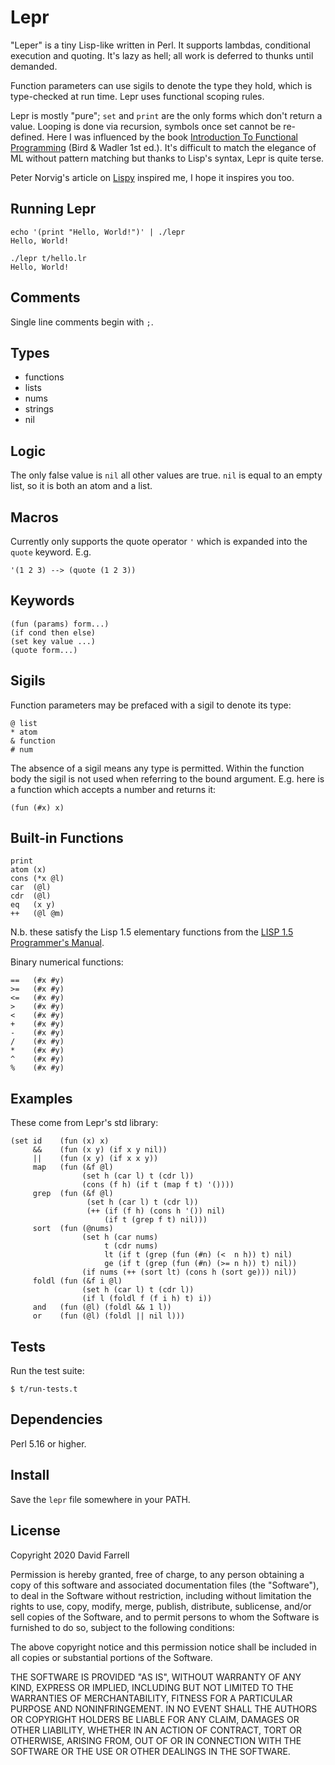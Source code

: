 Lepr
====
"Leper" is a tiny Lisp-like written in Perl. It supports lambdas, conditional execution and quoting. It's lazy as hell; all work is deferred to thunks until demanded.

Function parameters can use sigils to denote the type they hold, which is type-checked at run time. Lepr uses functional scoping rules.

Lepr is mostly "pure"; `set` and `print` are the only forms which don't return a value. Looping is done via recursion, symbols once set cannot be re-defined. Here I was influenced by the book [Introduction To Functional Programming](https://www.semanticscholar.org/paper/Introduction-to-functional-programming-Bird-Wadler/0e19b6c7fb5ac38f9c5cd5316f07d3b5c2d84a62) (Bird & Wadler 1st ed.). It's difficult to match the elegance of ML without pattern matching but thanks to Lisp's syntax, Lepr is quite terse.

Peter Norvig's article on [Lispy](https://norvig.com/lispy.html) inspired me, I hope it inspires you too.

Running Lepr
------------
    echo '(print "Hello, World!")' | ./lepr
    Hello, World!

    ./lepr t/hello.lr
    Hello, World!

Comments
--------
Single line comments begin with `;`.

Types
-----
  * functions
  * lists
  * nums
  * strings
  * nil

Logic
-----
The only false value is `nil` all other values are true. `nil` is equal to an empty list, so it is both an atom and a list.

Macros
------
Currently only supports the quote operator `'` which is expanded into the `quote` keyword. E.g.

    '(1 2 3) --> (quote (1 2 3))

Keywords
--------
    (fun (params) form...)
    (if cond then else)
    (set key value ...)
    (quote form...)

Sigils
------
Function parameters may be prefaced with a sigil to denote its type:

    @ list
    * atom
    & function
    # num

The absence of a sigil means any type is permitted. Within the function body the sigil is not used when referring to the bound argument. E.g. here is a function which accepts a number and returns it:

    (fun (#x) x)

Built-in Functions
------------------
    print
    atom (x)
    cons (*x @l)
    car  (@l)
    cdr  (@l)
    eq   (x y)
    ++   (@l @m)

N.b. these satisfy the Lisp 1.5 elementary functions from the [LISP 1.5 Programmer's Manual](https://mitpress.mit.edu/books/lisp-15-programmers-manual).

Binary numerical functions:

    ==   (#x #y)
    >=   (#x #y)
    <=   (#x #y)
    >    (#x #y)
    <    (#x #y)
    +    (#x #y)
    -    (#x #y)
    /    (#x #y)
    *    (#x #y)
    ^    (#x #y)
    %    (#x #y)

Examples
--------
These come from Lepr's std library:

    (set id    (fun (x) x)
         &&    (fun (x y) (if x y nil))
         ||    (fun (x y) (if x x y))
         map   (fun (&f @l)
                    (set h (car l) t (cdr l))
                    (cons (f h) (if t (map f t) '())))
         grep  (fun (&f @l)
                     (set h (car l) t (cdr l))
                     (++ (if (f h) (cons h '()) nil)
                         (if t (grep f t) nil)))
         sort  (fun (@nums)
                    (set h (car nums)
                         t (cdr nums)
                         lt (if t (grep (fun (#n) (<  n h)) t) nil)
                         ge (if t (grep (fun (#n) (>= n h)) t) nil))
                    (if nums (++ (sort lt) (cons h (sort ge))) nil))
         foldl (fun (&f i @l)
                    (set h (car l) t (cdr l))
                    (if l (foldl f (f i h) t) i))
         and   (fun (@l) (foldl && 1 l))
         or    (fun (@l) (foldl || nil l)))

Tests
-----
Run the test suite:

    $ t/run-tests.t

Dependencies
------------
Perl 5.16 or higher.

Install
-------
Save the `lepr` file somewhere in your PATH.

License
-------
Copyright 2020 David Farrell

Permission is hereby granted, free of charge, to any person obtaining a copy of this software and associated documentation files (the "Software"), to deal in the Software without restriction, including without limitation the rights to use, copy, modify, merge, publish, distribute, sublicense, and/or sell copies of the Software, and to permit persons to whom the Software is furnished to do so, subject to the following conditions:

The above copyright notice and this permission notice shall be included in all copies or substantial portions of the Software.

THE SOFTWARE IS PROVIDED "AS IS", WITHOUT WARRANTY OF ANY KIND, EXPRESS OR IMPLIED, INCLUDING BUT NOT LIMITED TO THE WARRANTIES OF MERCHANTABILITY, FITNESS FOR A PARTICULAR PURPOSE AND NONINFRINGEMENT. IN NO EVENT SHALL THE AUTHORS OR COPYRIGHT HOLDERS BE LIABLE FOR ANY CLAIM, DAMAGES OR OTHER LIABILITY, WHETHER IN AN ACTION OF CONTRACT, TORT OR OTHERWISE, ARISING FROM, OUT OF OR IN CONNECTION WITH THE SOFTWARE OR THE USE OR OTHER DEALINGS IN THE SOFTWARE.
